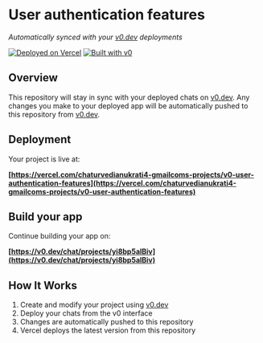 # User authentication features

*Automatically synced with your [v0.dev](https://v0.dev) deployments*

[![Deployed on Vercel](https://img.shields.io/badge/Deployed%20on-Vercel-black?style=for-the-badge&logo=vercel)](https://vercel.com/chaturvedianukrati4-gmailcoms-projects/v0-user-authentication-features)
[![Built with v0](https://img.shields.io/badge/Built%20with-v0.dev-black?style=for-the-badge)](https://v0.dev/chat/projects/yi8bp5alBiv)

## Overview

This repository will stay in sync with your deployed chats on [v0.dev](https://v0.dev).
Any changes you make to your deployed app will be automatically pushed to this repository from [v0.dev](https://v0.dev).

## Deployment

Your project is live at:

**[https://vercel.com/chaturvedianukrati4-gmailcoms-projects/v0-user-authentication-features](https://vercel.com/chaturvedianukrati4-gmailcoms-projects/v0-user-authentication-features)**

## Build your app

Continue building your app on:

**[https://v0.dev/chat/projects/yi8bp5alBiv](https://v0.dev/chat/projects/yi8bp5alBiv)**

## How It Works

1. Create and modify your project using [v0.dev](https://v0.dev)
2. Deploy your chats from the v0 interface
3. Changes are automatically pushed to this repository
4. Vercel deploys the latest version from this repository